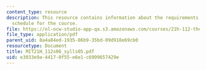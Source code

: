 ```yaml
---
content_type: resource
description: This resource contains information about the requirements and reading
  schedule for the course.
file: https://ol-ocw-studio-app-qa.s3.amazonaws.com/courses/21h-112-the-american-revolution-spring-2006/e3033e9a44170f55e6e1c6999657429e_MIT21H_112s06_sylls05.pdf
file_type: application/pdf
parent_uid: 8a4a84ed-1935-86b9-35bd-09d918e69cb0
resourcetype: Document
title: MIT21H_112s06_sylls05.pdf
uid: e3033e9a-4417-0f55-e6e1-c6999657429e
---
```


